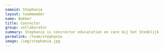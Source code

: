 ```yaml
---
nameid: Stephanie
layout: teammember
name: Bakker
title: Conrector
group: collaborator
summary: Stephanie is concrector educatation en care bij het Stedelijk Gymnasium Leiden. Ze werkt samen met het KAS team op het SPIL programma 
permalink: /team/stephanie
image: /img/stephanie.jpg
---
```

